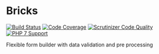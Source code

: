 # Bricks

[![Build Status](http://img.shields.io/travis/misantron/bricks.svg?style=flat-square)](https://travis-ci.org/misantron/bricks)
[![Code Coverage](https://img.shields.io/scrutinizer/coverage/g/misantron/bricks.svg?style=flat-square)](https://scrutinizer-ci.com/g/misantron/bricks)
[![Scrutinizer Code Quality](https://img.shields.io/scrutinizer/g/misantron/bricks.svg?style=flat-square)](https://scrutinizer-ci.com/g/misantron/bricks)
[![PHP 7 Support](https://img.shields.io/badge/PHP%207-supported-blue.svg?style=flat-square)](https://github.com/misantron/bricks)

Flexible form builder with data validation and pre processing
